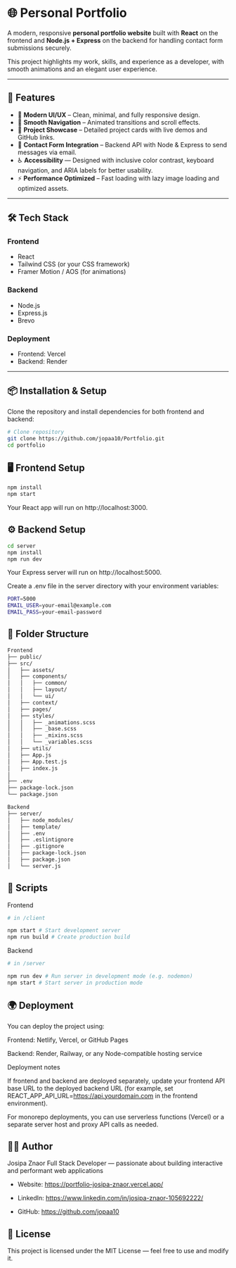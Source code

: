 # 🌐 Personal Portfolio

A modern, responsive **personal portfolio website** built with **React** on the frontend and **Node.js + Express** on the backend for handling contact form submissions securely.

This project highlights my work, skills, and experience as a developer, with smooth animations and an elegant user experience.

---

## 🚀 Features

- 🎨 **Modern UI/UX** – Clean, minimal, and fully responsive design.
- 🧭 **Smooth Navigation** – Animated transitions and scroll effects.
- 💼 **Project Showcase** – Detailed project cards with live demos and GitHub links.
- 💬 **Contact Form Integration** – Backend API with Node & Express to send messages via email.
- ♿ **Accessibility** — Designed with inclusive color contrast, keyboard navigation, and ARIA labels for better usability.
- ⚡ **Performance Optimized** – Fast loading with lazy image loading and optimized assets.

---

## 🛠️ Tech Stack

### **Frontend**

- React
- Tailwind CSS (or your CSS framework)
- Framer Motion / AOS (for animations)

### **Backend**

- Node.js
- Express.js
- Brevo

### **Deployment**

- Frontend: Vercel
- Backend: Render

---

## 📦 Installation & Setup

Clone the repository and install dependencies for both frontend and backend:

```bash
# Clone repository
git clone https://github.com/jopaa10/Portfolio.git
cd portfolio
```

## 🖥️ Frontend Setup

```bash
npm install
npm start
```

Your React app will run on http://localhost:3000.

## ⚙️ Backend Setup

```bash
cd server
npm install
npm run dev
```

Your Express server will run on http://localhost:5000.

Create a .env file in the server directory with your environment variables:

```bash
PORT=5000
EMAIL_USER=your-email@example.com
EMAIL_PASS=your-email-password
```

## 🧱 Folder Structure

```bash
Frontend
├── public/
├── src/
│   ├── assets/
│   ├── components/
│   │   ├── common/
│   │   ├── layout/
│   │   └── ui/
│   ├── context/
│   ├── pages/
│   ├── styles/
│   │   ├── _animations.scss
│   │   ├── _base.scss
│   │   ├── _mixins.scss
│   │   └── _variables.scss
│   ├── utils/
│   ├── App.js
│   ├── App.test.js
│   ├── index.js
│
├── .env
├── package-lock.json
└── package.json
```

```bash
Backend
├── server/
│   ├── node_modules/
│   ├── template/
│   ├── .env
│   ├── .eslintignore
│   ├── .gitignore
│   ├── package-lock.json
│   ├── package.json
│   └── server.js
```

## 🧰 Scripts

Frontend

```bash
# in /client

npm start # Start development server
npm run build # Create production build
```

Backend

```bash
# in /server

npm run dev # Run server in development mode (e.g. nodemon)
npm start # Start server in production mode
```

## 🌍 Deployment

You can deploy the project using:

Frontend: Netlify, Vercel, or GitHub Pages

Backend: Render, Railway, or any Node-compatible hosting service

Deployment notes

If frontend and backend are deployed separately, update your frontend API base URL to the deployed backend URL (for example, set REACT_APP_API_URL=https://api.yourdomain.com in the frontend environment).

For monorepo deployments, you can use serverless functions (Vercel) or a separate server host and proxy API calls as needed.

## 🧑‍💻 Author

Josipa Znaor
Full Stack Developer — passionate about building interactive and performant web applications

- Website: https://portfolio-josipa-znaor.vercel.app/

- LinkedIn: https://www.linkedin.com/in/josipa-znaor-105692222/

- GitHub: https://github.com/jopaa10

## 📜 License

This project is licensed under the MIT License — feel free to use and modify it.

